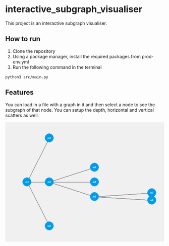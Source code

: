 # interactive_subgraph_visualiser
This project is an interactive subgraph visualiser.

## How to run

1. Clone the repository
2. Using a package manager, install the required packages from prod-env.yml
2. Run the following command in the terminal
```
python3 src/main.py
```

## Features

You can load in a file with a graph in it and then select a node to see the subgraph of that node.
You can setup the depth, horizontal and vertical scatters as well.


![img.png](img.png)